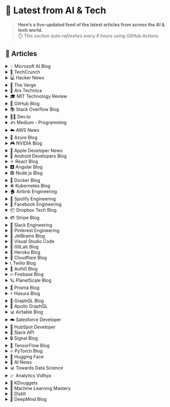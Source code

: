 # 📰 Latest from AI & Tech  

> **Here’s a live-updated feed of the latest articles from across the AI & tech world.**  
> ⏱️ *This section auto-refreshes every 6 hours using GitHub Actions.*

## 📰 Articles
<!-- BLOG-POST-LIST:START -->

<details>
<summary>💡 Microsoft AI Blog</summary>

- [A conversation with Kevin Scott: What’s next in AI](https://blogs.microsoft.com/ai/a-conversation-with-kevin-scott-whats-next-in-ai/) (2022-12-06)
- [From Hot Wheels to handling content: How brands are using Microsoft AI to be more productive and imaginative](https://blogs.microsoft.com/ai/from-hot-wheels-to-handling-content-how-brands-are-using-microsoft-ai-to-be-more-productive-and-imaginative/) (2022-10-12)
- [Microsoft open sources its ‘farm of the future’ toolkit](https://blogs.microsoft.com/ai/microsoft-open-sources-its-farm-of-the-future-toolkit/) (2022-10-06)
- [How data and AI will transform contact centres for financial services](https://cloudblogs.microsoft.com/industry-blog/en-gb/financial-services/2022/07/25/how-data-and-ai-will-transform-contact-centres-for-financial-services/) (2022-07-25)
- [AI-equipped drones study dolphins on the edge of extinction](https://news.microsoft.com/apac/features/ai-drones-dolphins-maui63/) (2022-07-21)

</details>

<details>
<summary>🚀 TechCrunch</summary>

- [Instagram’s latest feature lets you go back see your watched Reels](https://techcrunch.com/2025/10/24/instagrams-latest-feature-lets-you-go-back-see-your-watched-reels/) (2025-10-24)
- [Arbor’s ‘vegetarian rocket engine’ power plant is actually an omnivore](https://techcrunch.com/2025/10/24/arbors-vegetarian-rocket-engine-power-plant-is-actually-an-omnivore/) (2025-10-24)
- [EC finds Meta and TikTok breached transparency rules under DSA](https://techcrunch.com/2025/10/24/ec-finds-meta-and-tiktok-breached-transparency-rules-under-dsa/) (2025-10-24)
- [TechCrunch Disrupt 2025 Side Events schedule:  Women in Tech, MongoDB, Silkroad Innovation Hub, and more to host](https://techcrunch.com/2025/10/24/techcrunch-disrupt-2025-side-events-schedule-women-in-tech-mongodb-silkroad-innovation-hub-and-more-to-host/) (2025-10-24)
- [The full breakout session agenda at TechCrunch Disrupt 2025](https://techcrunch.com/2025/10/24/techcrunch-disrupt-2025-breakout-sessions/) (2025-10-24)

</details>

<details>
<summary>💻 Hacker News</summary>

- [Disable AI in Firefox](https://flamedfury.com/posts/disable-ai-in-firefox/) (2025-10-24)
- [The Mainframe Six (2022)](https://arcanesciences.com/os2200/app1.html) (2025-10-24)
- [Asahi Linux Still Working on Apple M3 Support, M1n1 Bootloader Going Rust](https://www.phoronix.com/news/Asahi-Linux-M3-m1n1-Update) (2025-10-24)
- [A sharded DuckDB on 63 nodes runs 1T row aggregation challenge in 5 sec](https://gizmodata.com/blog/gizmoedge-one-trillion-row-challenge) (2025-10-24)
- [Typst 0.14](https://typst.app/blog/2025/typst-0.14/) (2025-10-24)

</details>

<details>
<summary>📱 The Verge</summary>

- [Eufy’s X10 Pro Omni robovac is matching its Prime Day low for a limited time](https://www.theverge.com/tech/806364/eufy-x10-pro-omni-robot-vacuum-mop-amazon-deal-sale) (2025-10-24)
- [Neato’s cloud is shutting down, leaving its robovacs stuck in manual mode](https://www.theverge.com/news/806246/neato-robovac-cloud-shutdown) (2025-10-24)
- [Kirby Air Riders&#8217; impressive accessibility features are a rarity for Nintendo](https://www.theverge.com/games/806242/kirby-air-riders-accessibility-features-nintendo-switch-2) (2025-10-24)
- [Epomaker’s surprisingly great P75 keyboard is on sale for just $79.99](https://www.theverge.com/tech/806167/epomaker-p75-mechanical-keyboard-blink-mini-2-deal-sale) (2025-10-24)
- [Netflix shuts down its Squid Game mobile studio](https://www.theverge.com/news/806303/netflix-squid-game-unleashed-boss-fight-entertainment-studio-shut-down) (2025-10-24)

</details>

<details>
<summary>🔬 Ars Technica</summary>

- [Microsoft’s Mico heightens the risks of parasocial LLM relationships](https://arstechnica.com/ai/2025/10/microsofts-mico-heightens-the-risks-of-parasocial-llm-relationships/) (2025-10-24)
- [Rivian is settling $250 million lawsuit to focus on next year’s R2 EV](https://arstechnica.com/cars/2025/10/rivian-settles-shareholder-lawsuit-for-250-million-denies-allegations/) (2025-10-24)
- [Bats eat the birds they pluck from the sky while on the wing](https://arstechnica.com/science/2025/10/tracking-bats-as-they-hunt-birds-in-the-skies-above-europe/) (2025-10-24)
- [DNA analysis reveals likely pathogens that killed Napoleon’s army](https://arstechnica.com/science/2025/10/dna-analysis-reveals-likely-pathogens-that-killed-napoleons-army/) (2025-10-24)
- [This browser claims “perfect privacies protection,” but it acts like malware](https://arstechnica.com/security/2025/10/this-browser-claims-perfect-privacies-protection-but-it-acts-like-malware/) (2025-10-24)

</details>

<details>
<summary>🎓 MIT Technology Review</summary>

- [Stand Up for Research, Innovation, and Education](https://www.technologyreview.com/2025/10/24/1126584/stand-up-for-research-innovation-and-education-2/) (2025-10-24)
- [The Download: carbon removal’s future, and measuring pain using an app](https://www.technologyreview.com/2025/10/24/1126569/the-download-carbon-removals-future-and-measuring-pain-using-an-app/) (2025-10-24)
- [An AI app to measure pain is here](https://www.technologyreview.com/2025/10/24/1126451/an-ai-app-to-measure-pain-is-here/) (2025-10-24)
- [What’s next for carbon removal?](https://www.technologyreview.com/2025/10/24/1126478/whats-next-for-carbon-removal/) (2025-10-24)
- [Redefining data engineering in the age of AI](https://www.technologyreview.com/2025/10/23/1125651/redefining-data-engineering-in-the-age-of-ai/) (2025-10-23)

</details>

<details>
<summary>🐙 GitHub Blog</summary>

- [How to find, install, and manage MCP servers with the GitHub MCP Registry](https://github.blog/ai-and-ml/generative-ai/how-to-find-install-and-manage-mcp-servers-with-the-github-mcp-registry/) (2025-10-24)
- [The road to better completions: Building a faster, smarter GitHub Copilot with a new custom model](https://github.blog/ai-and-ml/github-copilot/the-road-to-better-completions-building-a-faster-smarter-github-copilot-with-a-new-custom-model/) (2025-10-23)
- [From karaoke terminals to AI résumés: The winners of GitHub’s For the Love of Code challenge](https://github.blog/open-source/from-karaoke-terminals-to-ai-resumes-the-winners-of-githubs-for-the-love-of-code-challenge/) (2025-10-22)
- [Top security researcher shares their bug bounty process](https://github.blog/security/top-security-researcher-shares-their-bug-bounty-process/) (2025-10-22)
- [How to update community health files with AI](https://github.blog/ai-and-ml/github-copilot/how-to-update-community-health-files-with-ai/) (2025-10-21)

</details>

<details>
<summary>📚 Stack Overflow Blog</summary>

- [Your runbooks are obsolete in the age of agents](https://stackoverflow.blog/2025/10/24/your-runbooks-are-obsolete-in-the-age-of-agents/) (2025-10-24)
- [What leaders need to know from the 2025 Stack Overflow Developer Survey](https://stackoverflow.blog/2025/10/23/what-leaders-need-to-know-from-the-2025-stack-overflow-developer-survey/) (2025-10-23)
- [Open source is giving you choices with your agent systems](https://stackoverflow.blog/2025/10/21/open-source-is-giving-you-choices-with-your-agent-systems/) (2025-10-21)
- [From multilingual semantic search to virtual assistants at Bosch Digital](https://stackoverflow.blog/2025/10/20/from-multilingual-semantic-search-to-virtual-assistants-at-bosch-digital/) (2025-10-20)
- [Why rent a cloud when you can build one?](https://stackoverflow.blog/2025/10/17/why-rent-a-cloud-when-you-can-build-one/) (2025-10-17)

</details>

<details>
<summary>👨‍💻 Dev.to</summary>

- [Wie ein Chatbot Event-Anfragen revolutionieren kann – von der Idee zur automatisierten DJ-Buchung](https://dev.to/25heartbeats_djservice_1/wie-ein-chatbot-event-anfragen-revolutionieren-kann-von-der-idee-zur-automatisierten-dj-buchung-54e0) (2025-10-24)
- [The Strategic Migration: Transforming a Manual QA Team into an Automation Powerhouse](https://dev.to/mohsen_akbari_ebe53d7cbc2/the-strategic-migration-transforming-a-manual-qa-team-into-an-automation-powerhouse-54mb) (2025-10-24)
- [Jeff Su: Steal the Productivity System I Taught to 6,642 Googlers](https://dev.to/future_ai/jeff-su-steal-the-productivity-system-i-taught-to-6642-googlers-4oob) (2025-10-24)
- [How I Simplified My Laravel Filters Using the Pipeline Pattern (With Real Examples)](https://dev.to/jahid02/how-to-use-laravel-pipeline-4jek) (2025-10-24)
- [The Cost of Clarity: Building Libraries For Artists](https://dev.to/bekalah/the-cost-of-clarity-building-libraries-for-artists-50g3) (2025-10-24)

</details>

<details>
<summary>✍️ Medium - Programming</summary>

- [Inside Chalk: The Next-Gen Type System Solver for Rust](https://medium.com/@theopinionatedev/inside-chalk-the-next-gen-type-system-solver-for-rust-d5c562dd3cc8?source=rss------programming-5) (2025-10-24)
- [What Every Developer Should Understand About I/O Before Writing Another API](https://medium.com/@optimzationking2/what-every-developer-should-understand-about-i-o-before-writing-another-api-a024b4593deb?source=rss------programming-5) (2025-10-24)
- [The Hidden Power of Neuroplasticity: How the Brain Rewires Itself](https://medium.com/@nickoutlaw261/the-hidden-power-of-neuroplasticity-how-the-brain-rewires-itself-8867057978ba?source=rss------programming-5) (2025-10-24)
- [Belajar Dasar Pemrograman Web (HTML)](https://medium.com/@Day0405/belajar-dasar-pemrograman-web-html-eeb6f656fb16?source=rss------programming-5) (2025-10-24)
- [Don’t Be Scared of Money and Finances: Elevate Yourself](https://medium.com/@1goallifestyle/dont-be-scared-of-money-and-finances-elevate-yourself-921296f6370b?source=rss------programming-5) (2025-10-24)

</details>

<details>
<summary>☁️ AWS News</summary>

- [Introducing AWS RTB Fabric for real-time advertising technology workloads](https://aws.amazon.com/blogs/aws/introducing-aws-rtb-fabric-for-real-time-advertising-technology-workloads/) (2025-10-23)
- [Customer Carbon Footprint Tool Expands: Additional emissions categories including Scope 3 are now available](https://aws.amazon.com/blogs/aws/aws-customer-carbon-footprint-tool-now-includes-scope-3-emissions/) (2025-10-22)
- [AWS Weekly Roundup: Kiro waitlist, EBS Volume Clones, EC2 Capacity Manager, and more (October 20, 2025)](https://aws.amazon.com/blogs/aws/aws-weekly-roundup-kiro-waitlist-ebs-volume-clones-ec2-capacity-manager-and-more-october-20-2025/) (2025-10-20)
- [Monitor, analyze, and manage capacity usage from a single interface with Amazon EC2 Capacity Manager](https://aws.amazon.com/blogs/aws/monitor-analyze-and-manage-capacity-usage-from-a-single-interface-with-amazon-ec2-capacity-manager/) (2025-10-16)
- [Introducing Amazon EBS Volume Clones: Create instant copies of your EBS volumes](https://aws.amazon.com/blogs/aws/introducing-amazon-ebs-volume-clones-create-instant-copies-of-your-ebs-volumes/) (2025-10-14)

</details>

<details>
<summary>🔵 Azure Blog</summary>

- [Innovation spotlight: How 3 customers are driving change with migration to Azure SQL](https://www.microsoft.com/en-us/sql-server/blog/2025/10/20/innovation-spotlight-how-3-customers-are-driving-change-with-migration-to-azure-sql/) (2025-10-20)
- [From queries to conversations: Unlock insights about your data using Azure Storage Discovery—now generally available](https://azure.microsoft.com/en-us/blog/from-queries-to-conversations-unlock-insights-about-your-data-using-azure-storage-discovery-now-generally-available/) (2025-10-16)
- [Sora 2 now available in Azure AI Foundry](https://azure.microsoft.com/en-us/blog/sora-2-now-available-in-azure-ai-foundry/) (2025-10-15)
- [Oracle Database@Azure offers new features, regions, and programs to unlock data and AI innovation](https://azure.microsoft.com/en-us/blog/oracle-databaseazure-offers-new-features-regions-and-programs-to-unlock-data-and-ai-innovation/) (2025-10-14)
- [Accelerating open-source infrastructure development for frontier AI at scale](https://azure.microsoft.com/en-us/blog/accelerating-open-source-infrastructure-development-for-frontier-ai-at-scale/) (2025-10-14)

</details>

<details>
<summary>🎮 NVIDIA Blog</summary>

- [NVIDIA GTC Washington, DC: Live Updates on What’s Next in AI](https://blogs.nvidia.com/blog/nvidia-gtc-washington-dc-2025-news/) (2025-10-24)
- [Open Source AI Week — How Developers and Contributors Are Advancing AI Innovation](https://blogs.nvidia.com/blog/open-source-ai-week/) (2025-10-24)
- [Fangs Out, Frames Up: ‘Vampire: The Masquerade — Bloodlines 2’ Leads a Killer GFN Thursday](https://blogs.nvidia.com/blog/geforce-now-thursday-vampire-the-masquerades-bloodlines-2/) (2025-10-23)
- [‘The Next Generation of Compute Is Driving AI,’ Technology Leader Says at NVIDIA AI Day Sydney](https://blogs.nvidia.com/blog/ai-day-sydney/) (2025-10-22)
- [UC Santa Cruz Maps Coastal Flooding With NVIDIA Accelerated Computing](https://blogs.nvidia.com/blog/uc-santa-cruz-maps-coastal-flooding/) (2025-10-21)

</details>

<details>
<summary>🍎 Apple Developer News</summary>

- [New requirement for apps using Sign in with Apple for account creation](https://developer.apple.com/news/?id=j9zukcr6) (2025-10-09)
- [Updated Apple Developer Program License Agreement now available](https://developer.apple.com/news/?id=fnkpd51y) (2025-10-08)
- [New requirements for apps available in Texas](https://developer.apple.com/news/?id=btkirlj8) (2025-10-08)
- [Hello Developer: October 2025](https://developer.apple.com/news/?id=glqa1owr) (2025-10-07)
- [Upcoming Currency Change in Bulgaria](https://developer.apple.com/news/?id=rbfp3bpb) (2025-09-25)

</details>

<details>
<summary>🤖 Android Developers Blog</summary>

- [5 things you need to know about publishing and distributing your app for Android XR](https://android-developers.googleblog.com/2025/10/5-things-you-need-to-know-about.html) (2025-10-24)
- [Set a reminder: Tune in on October 30 for our Fall episode of The Android Show, live from Droidcon London](https://android-developers.googleblog.com/2025/10/set-reminder-tune-in-on-october-30-for.html) (2025-10-23)
- [Optimizing Performance for Android XR with Unity](https://android-developers.googleblog.com/2025/10/optimizing-performance-for-android-xr.html) (2025-10-23)
- [Getting started with Unity and Android XR](https://android-developers.googleblog.com/2025/10/getting-started-with-unity-and-android.html) (2025-10-23)
- [Bringing Androidify to XR with the Jetpack XR SDK](https://android-developers.googleblog.com/2025/10/bringing-androidify-to-xr-with-jetpack.html) (2025-10-22)

</details>

<details>
<summary>⚛️ React Blog</summary>

- [React Labs: What We've Been Working On – June 2022](https://reactjs.org/blog/2022/06/15/react-labs-what-we-have-been-working-on-june-2022.html) (2022-06-15)
- [React v18.0](https://reactjs.org/blog/2022/03/29/react-v18.html) (2022-03-29)
- [How to Upgrade to React 18](https://reactjs.org/blog/2022/03/08/react-18-upgrade-guide.html) (2022-03-08)
- [React Conf 2021 Recap](https://reactjs.org/blog/2021/12/17/react-conf-2021-recap.html) (2021-12-17)
- [The Plan for React 18](https://reactjs.org/blog/2021/06/08/the-plan-for-react-18.html) (2021-06-08)

</details>

<details>
<summary>🅰️ Angular Blog</summary>

- [Angular support for generating apps in Google AI Studio is now available](https://blog.angular.dev/angular-support-for-generating-apps-in-google-ai-studio-is-now-available-3a3afde38f58?source=rss----447683c3d9a3---4) (2025-10-02)
- [Beyond the Horizon: How Angular is Embracing AI for Next-Gen Apps](https://blog.angular.dev/beyond-the-horizon-how-angular-is-embracing-ai-for-next-gen-apps-7a7ed706e1a3?source=rss----447683c3d9a3---4) (2025-09-16)
- [Angular Summer Update 2025](https://blog.angular.dev/angular-summer-update-2025-1987592a0b42?source=rss----447683c3d9a3---4) (2025-08-29)
- [The Angular Custom Profiling Track is now available](https://blog.angular.dev/the-angular-custom-profiling-track-is-now-available-0f9d8d36218a?source=rss----447683c3d9a3---4) (2025-07-02)
- [Announcing Angular v20](https://blog.angular.dev/announcing-angular-v20-b5c9c06cf301?source=rss----447683c3d9a3---4) (2025-05-28)

</details>

<details>
<summary>🟩 Node.js Blog</summary>

- [Node.js v22.21.0 (LTS)](https://nodejs.org/en/blog/release/v22.21.0) (2025-10-20)
- [Node.js v25.0.0 (Current)](https://nodejs.org/en/blog/release/v25.0.0) (2025-10-15)
- [Node.js v24.10.0 (Current)](https://nodejs.org/en/blog/release/v24.10.0) (2025-10-11)
- [Node.js v24.9.0 (Current)](https://nodejs.org/en/blog/release/v24.9.0) (2025-09-25)
- [Node.js v22.20.0 (LTS)](https://nodejs.org/en/blog/release/v22.20.0) (2025-09-24)

</details>

<details>
<summary>🐳 Docker Blog</summary>

- [Why More People Are Taking Control of Their Digital Lives with Self-Hosted Alternatives](https://www.docker.com/blog/self-hosted-alternatives-control-your-data/) (2025-10-24)
- [AI Guide to the Galaxy: MCP Toolkit and Gateway, Explained](https://www.docker.com/blog/mcp-toolkit-gateway-explained/) (2025-10-24)
- [Docker + E2B: Building the Future of Trusted AI](https://www.docker.com/blog/docker-e2b-building-the-future-of-trusted-ai/) (2025-10-23)
- [Getting Started with Offload: Automating Everyday Workflows with Docker](https://www.docker.com/blog/getting-started-docker-offload/) (2025-10-22)
- [Introducing a Richer ”docker model run” Experience](https://www.docker.com/blog/docker-model-run-prompt/) (2025-10-21)

</details>

<details>
<summary>☸️ Kubernetes Blog</summary>

- [7 Common Kubernetes Pitfalls (and How I Learned to Avoid Them)](https://kubernetes.io/blog/2025/10/20/seven-kubernetes-pitfalls-and-how-to-avoid/) (2025-10-20)
- [Spotlight on Policy Working Group](https://kubernetes.io/blog/2025/10/18/wg-policy-spotlight-2025/) (2025-10-18)
- [Introducing Headlamp Plugin for Karpenter - Scaling and Visibility](https://kubernetes.io/blog/2025/10/06/introducing-headlamp-plugin-for-karpenter/) (2025-10-06)
- [Announcing Changed Block Tracking API support (alpha)](https://kubernetes.io/blog/2025/09/25/csi-changed-block-tracking/) (2025-09-25)
- [Kubernetes v1.34: Pod Level Resources Graduated to Beta](https://kubernetes.io/blog/2025/09/22/kubernetes-v1-34-pod-level-resources/) (2025-09-22)

</details>

<details>
<summary>🏠 Airbnb Engineering</summary>

- [From Static Rate Limiting to Adaptive Traffic Management in Airbnb’s Key-Value Store](https://medium.com/airbnb-engineering/from-static-rate-limiting-to-adaptive-traffic-management-in-airbnbs-key-value-store-29362764e5c2?source=rss----53c7c27702d5---4) (2025-10-09)
- [Building a Next-Generation Key-Value Store at Airbnb](https://medium.com/airbnb-engineering/building-a-next-generation-key-value-store-at-airbnb-0de8465ba354?source=rss----53c7c27702d5---4) (2025-09-24)
- [Viaduct, Five Years On: Modernizing the Data-Oriented Service Mesh](https://medium.com/airbnb-engineering/viaduct-five-years-on-modernizing-the-data-oriented-service-mesh-e66397c9e9a9?source=rss----53c7c27702d5---4) (2025-09-17)
- [Taming Service-Oriented Architecture Using A Data-Oriented Service Mesh](https://medium.com/airbnb-engineering/taming-service-oriented-architecture-using-a-data-oriented-service-mesh-da771a841344?source=rss----53c7c27702d5---4) (2025-09-16)
- [Migrating Airbnb’s JVM Monorepo to Bazel](https://medium.com/airbnb-engineering/migrating-airbnbs-jvm-monorepo-to-bazel-33f90eda51ec?source=rss----53c7c27702d5---4) (2025-08-13)

</details>

<details>
<summary>🎵 Spotify Engineering</summary>

- [Beyond Winning: Spotify’s Experiments with Learning Framework](https://engineering.atspotify.com/2025/9/spotifys-experiments-with-learning-framework/) (2025-09-23)
- [Incident Report: Spotify Outage on April 16, 2025](https://engineering.atspotify.com/2025/5/incident-report-spotify-outage-on-april-16-2025/) (2025-05-09)
- [Celebrating Five Years of Backstage: From Open Source Project to Enterprise Business](https://engineering.atspotify.com/2025/4/celebrating-five-years-of-backstage/) (2025-04-23)
- [A Behind-the-Scenes Look at How We Release the Spotify App (Part 1)](https://engineering.atspotify.com/2025/4/how-we-release-the-spotify-app-part-1/) (2025-04-17)
- [An Insider’s Tips for Taking the Certified Backstage Associate (CBA) Exam](https://engineering.atspotify.com/2025/3/certified-backstage-associate-exam-tips/) (2025-03-25)

</details>

<details>
<summary>👥 Facebook Engineering</summary>

- [Scaling Privacy Infrastructure for GenAI Product Innovation](https://engineering.fb.com/2025/10/23/security/scaling-privacy-infrastructure-for-genai-product-innovation/) (2025-10-23)
- [Disaggregated Scheduled Fabric: Scaling Meta’s AI Journey](https://engineering.fb.com/2025/10/20/data-center-engineering/disaggregated-scheduled-fabric-scaling-metas-ai-journey/) (2025-10-20)
- [Scaling LLM Inference: Innovations in Tensor Parallelism, Context Parallelism, and Expert Parallelism](https://engineering.fb.com/2025/10/17/ai-research/scaling-llm-inference-innovations-tensor-parallelism-context-parallelism-expert-parallelism/) (2025-10-17)
- [Branching in a Sapling Monorepo](https://engineering.fb.com/2025/10/16/developer-tools/branching-in-a-sapling-monorepo/) (2025-10-16)
- [10X Backbone: How Meta Is Scaling Backbone Connectivity for AI](https://engineering.fb.com/2025/10/16/data-center-engineering/10x-backbone-how-meta-is-scaling-backbone-connectivity-for-ai/) (2025-10-16)

</details>

<details>
<summary>📦 Dropbox Tech Blog</summary>

- [With Mobius Labs' Aana models, we're bringing deeper multimodal understanding to Dropbox Dash](https://dropbox.tech/machine-learning/mobius-labs-aana-dropbox-multimodal-understanding) (2025-10-23)
- [Half-Quadratic Quantization of large machine learning models](https://dropbox.tech/machine-learning/halfquadratic-quantization-of-large-machine-learning-models) (2025-10-22)
- [A practical blueprint for evaluating conversational AI at scale](https://dropbox.tech/machine-learning/practical-blueprint-evaluating-conversational-ai-at-scale-dash) (2025-10-02)
- [Hack Week 2025: How these engineers liquid-cooled a GPU server](https://dropbox.tech/culture/hack-week-2025-liquid-cooling-gpu-server) (2025-08-27)
- [Driving AI adoption at Dropbox: a conversation with CTO Ali Dasdan](https://dropbox.tech/culture/ai-adoption-productivity-dropbox-cto-ali-dasdan) (2025-08-19)

</details>

<details>
<summary>💳 Stripe Blog</summary>

- [Introducing stablecoin payments for subscriptions](https://stripe.com/blog/introducing-stablecoin-payments-for-subscriptions) (2025-10-14)
- [Introducing our agentic commerce solutions](https://stripe.com/blog/introducing-our-agentic-commerce-solutions) (2025-10-07)
- [Introducing Open Issuance from Bridge: A new platform to launch your own stablecoin](https://stripe.com/blog/introducing-open-issuance-from-bridge) (2025-09-30)
- [All our product updates from Stripe Tour New York](https://stripe.com/blog/all-our-product-updates-from-stripe-tour-new-york) (2025-09-30)
- [Developing an open standard for agentic commerce](https://stripe.com/blog/developing-an-open-standard-for-agentic-commerce) (2025-09-29)

</details>

<details>
<summary>💬 Slack Engineering</summary>

- [Advancing Our Chef Infrastructure: Safety Without Disruption](https://slack.engineering/advancing-our-chef-infrastructure-safety-without-disruption/) (2025-10-23)
- [Deploy Safety: Reducing customer impact from change](https://slack.engineering/deploy-safety/) (2025-10-07)
- [Building Slack’s Anomaly Event Response](https://slack.engineering/building-slacks-anomaly-event-response/) (2025-09-04)
- [Optimizing Our E2E Pipeline](https://slack.engineering/speedup-e2e-testing/) (2025-04-14)
- [How we built enterprise search to be secure and private](https://slack.engineering/how-we-built-enterprise-search-to-be-secure-and-private/) (2025-03-07)

</details>

<details>
<summary>📌 Pinterest Engineering</summary>

- [Identify User Journeys at Pinterest](https://medium.com/pinterest-engineering/identify-user-journeys-at-pinterest-b517f6275b42?source=rss-ef81ef829bcb------2) (2025-10-21)
- [Tracking Down Mysterious ML Training Stalls](https://medium.com/@Pinterest_Engineering/tracking-down-mysterious-ml-training-stalls-5290bb19be6d?source=rss-ef81ef829bcb------2) (2025-10-17)
- [Next Gen Data Processing at Massive Scale At Pinterest With Moka (Part 2 of 2)](https://medium.com/pinterest-engineering/next-gen-data-processing-at-massive-scale-at-pinterest-with-moka-part-2-of-2-d0210ded34e0?source=rss-ef81ef829bcb------2) (2025-09-10)
- [Developer Experience at Pinterest: The Journey to PinConsole](https://medium.com/pinterest-engineering/developer-experience-at-pinterest-the-journey-to-pinconsole-b34ac9e3bdd9?source=rss-ef81ef829bcb------2) (2025-08-22)
- [Debugging the One-in-a-Million Failure: Migrating Pinterest’s Search Infrastructure to Kubernetes](https://medium.com/pinterest-engineering/debugging-the-one-in-a-million-failure-migrating-pinterests-search-infrastructure-to-kubernetes-bef9af9dabf4?source=rss-ef81ef829bcb------2) (2025-07-16)

</details>

<details>
<summary>💎 JetBrains Blog</summary>

- [IntelliJ IDEA 2025.2.4 Is Out!](https://blog.jetbrains.com/idea/2025/10/intellij-idea-2025-2-4/) (2025-10-24)
- [How BoldSign Modernized Development at Scale With JetBrains dotUltimate](https://blog.jetbrains.com/dotnet/2025/10/23/how-boldsign-modernized-development-at-scale-with-jetbrains-dotultimate/) (2025-10-23)
- [Why Performance Matters in Python Development](https://blog.jetbrains.com/pycharm/2025/10/why-performance-matters-in-python-development/) (2025-10-23)
- [Getting Started With Kotlin for Java Developers](https://blog.jetbrains.com/kotlin/2025/10/getting-started-with-kotlin-for-java-developers/) (2025-10-23)
- [Introducing Matter: The AI Development Companion for Product Teams](https://blog.jetbrains.com/matter/2025/10/introducing-matter-the-ai-development-companion-for-product-teams/) (2025-10-22)

</details>

<details>
<summary>📝 Visual Studio Code</summary>

- [Expanding Model Choice in VS Code with Bring Your Own Key](https://code.visualstudio.com/blogs/2025/10/22/bring-your-own-key) (2025-10-22)
- [September 2025 (version 1.105)](https://code.visualstudio.com/updates/v1_105) (2025-10-09)
- [Introducing auto model selection (preview)](https://code.visualstudio.com/blogs/2025/09/15/autoModelSelection) (2025-09-15)
- [August 2025 (version 1.104)](https://code.visualstudio.com/updates/v1_104) (2025-09-11)
- [VS Code Dev Days – Join an event near you to learn about AI-assisted development](https://code.visualstudio.com/blogs/2025/08/27/vscode-dev-days) (2025-08-26)

</details>

<details>
<summary>🦊 GitLab Blog</summary>

- [Modernize Java applications quickly with GitLab Duo with Amazon Q](https://about.gitlab.com/blog/modernize-java-applications-quickly-with-gitlab-duo-with-amazon-q/) (2025-10-22)
- [Delivering faster and smarter scans with Advanced SAST](https://about.gitlab.com/blog/delivering-faster-and-smarter-scans-with-advanced-sast/) (2025-10-21)
- [GitLab 18.5: Intelligence that moves software development forward](https://about.gitlab.com/blog/gitlab-18-5-intelligence-that-moves-software-development-forward/) (2025-10-21)
- [Claude Haiku 4.5 now available in GitLab Duo Agentic Chat](https://about.gitlab.com/blog/claude-haiku-4-5-now-available-in-gitlab-duo-agentic-chat/) (2025-10-20)
- [Variable and artifact sharing in GitLab parent-child pipelines](https://about.gitlab.com/blog/variable-and-artifact-sharing-in-gitlab-parent-child-pipelines/) (2025-10-16)

</details>

<details>
<summary>💜 Heroku Blog</summary>

- [Heroku Introduces New Innovations to Expand the Capabilities of Every Salesforce Org](https://www.heroku.com/blog/new-innovations-expand-capabilities-every-salesforce-org/) (2025-10-14)
- [Introducing the Next Generation of Heroku Postgres – Unlocking Performance, Scale, and Zero-Friction Ops](https://www.heroku.com/blog/introducing-the-next-generation-of-heroku-postgres/) (2025-10-14)
- [Welcome to Heroku Vibes](https://www.heroku.com/blog/turn-ideas-into-apps-heroku-vibes-pilot/) (2025-10-08)
- [Heroku AI Studio is Your Workspace for Smarter, Faster AI Apps](https://www.heroku.com/blog/heroku-ai-studio-workspace-for-smarter-faster-ai-apps/) (2025-09-17)
- [Securing Salesforce Integrations with Heroku AppLink](https://www.heroku.com/blog/securing-salesforce-integrations-with-heroku-applink/) (2025-09-10)

</details>

<details>
<summary>🔶 Cloudflare Blog</summary>

- [How Cloudflare’s client-side security made the npm supply chain attack a non-event](https://blog.cloudflare.com/how-cloudflares-client-side-security-made-the-npm-supply-chain-attack-a-non/) (2025-10-24)
- [Securing agentic commerce: helping AI Agents transact with Visa and Mastercard](https://blog.cloudflare.com/secure-agentic-commerce/) (2025-10-24)
- [A deep dive into BPF LPM trie performance and optimization](https://blog.cloudflare.com/a-deep-dive-into-bpf-lpm-trie-performance-and-optimization/) (2025-10-21)
- [Load Balancing Monitor Groups: Multi-Service Health Checks for Resilient Applications](https://blog.cloudflare.com/load-balancing-monitor-groups-multi-service-health-checks-for-resilient/) (2025-10-17)
- [Improving the trustworthiness of Javascript on the Web](https://blog.cloudflare.com/improving-the-trustworthiness-of-javascript-on-the-web/) (2025-10-16)

</details>

<details>
<summary>📞 Twilio Blog</summary>

- [
Build a Twilio Voice + ElevenLabs Agents Integration
](
https://www.twilio.com/en-us/blog/developers/tutorials/integrations/build-twilio-voice-elevenlabs-agents-integration
) (2025-10-23)
- [
Behind the Builder: Cesar Hernandez, Manager, Personalized Support
](
https://www.twilio.com/en-us/blog/company/spotlights/Behind-the-Builder-Cesar-Hernandez-twilio
) (2025-10-22)
- [
Sending SMS Messages with Twilio and Zapier
](
https://www.twilio.com/en-us/blog/developers/tutorials/integrations/sending-sms-messages-with-twilio-and-zapier
) (2025-10-17)
- [
How to Manage Your Twilio Verify Safe List in Laravel
](
https://www.twilio.com/en-us/blog/developers/tutorials/manage-twilio-verify-safe-list-laravel
) (2025-10-17)
- [
Complete US Carrier Coverage for RCS with AT&T Integration
](
https://www.twilio.com/en-us/blog/products/RCS-ATT-Integration
) (2025-10-17)

</details>

<details>
<summary>🔐 Auth0 Blog</summary>

- [Social or Enterprise: Which Connection is Right?
](https://auth0.com/blog/deciding-between-social-enterprise-connection/) (2025-10-21)
- [Introducing CheckMate for Auth0: A New Auth0 Security Tool](https://auth0.com/blog/introducing-checkmate-for-auth0/) (2025-10-20)
- [Auth0 FGA Logging API: A Complete Audit Trail for Authorization](https://auth0.com/blog/auth0-fga-logging-api-a-complete-audit-trail-for-authorization/) (2025-10-17)
- [September 2025 in Auth0: Advanced Security Controls and Auth0 for AI Agents](https://auth0.com/blog/whats-new-september-2025-auth0/) (2025-10-16)
- [Understanding ReBAC and ABAC Through OpenFGA and Cedar](https://auth0.com/blog/rebac-abac-openfga-cedar/) (2025-10-15)

</details>

<details>
<summary>🔥 Firebase Blog</summary>

- [#FirebaserFriday: Frank van Puffelen](http://firebase.googleblog.com/2022/02/meet-firebaser-Puf.html) (2022-03-18)
- [How Firebase Performance Monitoring optimized app startup time](http://firebase.googleblog.com/2022/03/how-Firebase-Performance-Monitoring-optimized-app-startup-time.html) (2022-03-09)
- [Using Machine Learning to optimize mobile game experiences](http://firebase.googleblog.com/2022/02/custom-ondevice-machine-learning.html) (2022-02-15)
- [Accept Payments with Cloud Firestore and Google Pay](http://firebase.googleblog.com/2022/02/accept-payments-with-Cloud-Firestore-and-Google-Pay.html) (2022-02-11)
- [Everything you need to know about Remote Config’s latest personalization feature](http://firebase.googleblog.com/2022/01/remote-config-personalization-overview.html) (2022-01-26)

</details>

<details>
<summary>🪐 PlanetScale Blog</summary>

- [Benchmarking Postgres 17 vs 18](https://planetscale.com/blog/benchmarking-postgres-17-vs-18) (2025-10-14)
- [Larger than RAM Vector Indexes for Relational Databases](https://planetscale.com/blog/larger-than-ram-vector-indexes-for-relational-databases) (2025-10-01)
- [Partnering with Cloudflare to bring you the fastest globally distributed applications](https://planetscale.com/blog/partnering-with-cloudflare-fastest-applications) (2025-09-24)
- [Processes and Threads](https://planetscale.com/blog/processes-and-threads) (2025-09-24)
- [PlanetScale for Postgres is now GA](https://planetscale.com/blog/planetscale-for-postgres-is-generally-available) (2025-09-22)

</details>

<details>
<summary>🔷 Prisma Blog</summary>

- [Key takeaways from the Discover Data DX virtual event](https://www.prisma.io/blog/datadx-event-recap-z5Pcp6HzBz5m) (2023-12-13)
- [Prisma Accelerate now in General Availability](https://www.prisma.io/blog/accelerate-ga-release-I9cQM6bSf2g6) (2023-10-26)
- [Support for Serverless Database Drivers in Prisma ORM Is Now in Preview](https://www.prisma.io/blog/serverless-database-drivers-KML1ehXORxZV) (2023-10-06)
- [Launching the Data DX Manifesto: Shaping a new paradigm in data-driven development](https://www.prisma.io/blog/datadx-manifesto-ikgyqj170k8h) (2023-10-05)
- [SQLite on the Edge: Prisma Support for Turso is in Early Access](https://www.prisma.io/blog/prisma-turso-ea-support-rXGd_Tmy3UXX) (2023-09-28)

</details>

<details>
<summary>⚡ Hasura Blog</summary>

- [Data access layer: Unlocking the full potential of financial data](https://hasura.io/blog/data-access-layer-unlocking-the-full-potential-of-financial-data/) (2025-03-24)
- [Time-traveling through your data architecture: Using data agents to understand change](https://hasura.io/blog/time-traveling-through-your-data-architecture-using-data-agents-to-understand-change/) (2025-03-19)
- [Data products, data contracts: A new model for data management in financial services](https://hasura.io/blog/data-products-data-contracts-a-new-model-for-data-management-in-financial-services/) (2025-03-18)
- [How PromptQL achieves 100% accuracy for AI on enterprise data](https://hasura.io/blog/how-promptql-achieves-100-accuracy-for-ai-on-enterprise-data/) (2025-03-11)
- [Hasura: Powerful access control on MongoDB data](https://hasura.io/blog/hasura-powerful-access-control-on-mongodb-data/) (2025-03-05)

</details>

<details>
<summary>🔗 GraphQL Blog</summary>

- [GraphQL Locals 2025: Increasing Support](https://graphql.org/blog/2025-10-16-graphql-local-initiative-update) (2025-10-16)
- [Announcing the GraphQL AI Working Group](https://graphql.org/blog/2025-10-14-announcing-ai-wg) (2025-10-14)
- [Introducing the New GraphQL.org: A Decade of Evolution, Redesigned](https://graphql.org/blog/2025-09-08-announcing-graphqldotorg) (2025-09-08)
- [Announcing the September 2025 Edition of the GraphQL Specification](https://graphql.org/blog/2025-09-08-september-edition) (2025-09-08)
- [GraphQL: Supercharging AI](https://graphql.org/blog/2025-07-03-graphql-supercharging-ai) (2025-07-03)

</details>

<details>
<summary>🚀 Apollo GraphQL</summary>

- [Apollo MCP Server 1.0 is Generally Available](https://www.apollographql.com/blog/apollo-mcp-server-1-0-is-generally-available) (2025-10-07)
- [GraphOS Router APM Dashboard Templates for Datadog](https://www.apollographql.com/blog/graphos-router-apm-dashboard-templates-for-datadog) (2025-10-07)
- [Announcing Apollo iOS 2.0](https://www.apollographql.com/blog/announcing-apollo-ios-2-0) (2025-10-07)
- [GraphQL Summit 2025 Product Highlights: Building the future of AI and Apps](https://www.apollographql.com/blog/graphql-summit-2025-apollo-product-announcements) (2025-10-07)
- [Subgraph and Connector Insights: Empowering Developers Through Endpoint Observability](https://www.apollographql.com/blog/subgraph-and-connector-insights) (2025-10-07)

</details>

<details>
<summary>📊 Airtable Blog</summary>

- [Applications closing for the Airtable AI Incubator](https://blog.airtable.com/applications-closing-for-the-airtable-ai-incubator/) (2025-09-29)
- [Automate 5X more work at the same cost with Airtable AI](https://blog.airtable.com/airtable-ai-price-change/) (2025-05-14)
- [Airtable is now available in AWS Marketplace](https://blog.airtable.com/airtable-available-in-aws-marketplace/) (2024-11-12)
- [It’s time to change the way we build digital products. Introducing, ProductCentral.](https://blog.airtable.com/change-way-build-digital-products/) (2024-10-15)
- [New capabilities to unlock agility at scale](https://blog.airtable.com/launching-new-capabilities-for-the-enterprise/) (2024-09-26)

</details>

<details>
<summary>☁️ Salesforce Developer</summary>

- [Customize Agent Conversations with Adaptive Response Formats](https://developer.salesforce.com/blogs/2025/10/customize-agent-conversations-with-adaptive-response-formats.html) (2025-10-23)
- [AIエージェント開発の悩みを解決！Agent Scriptとハイブリッド推論のすすめ](https://developer.salesforce.com/blogs/2025/10/ai%e3%82%a8%e3%83%bc%e3%82%b8%e3%82%a7%e3%83%b3%e3%83%88%e9%96%8b%e7%99%ba%e3%81%ae%e6%82%a9%e3%81%bf%e3%82%92%e8%a7%a3%e6%b1%ba%ef%bc%81agent-script%e3%81%a8%e3%83%8f%e3%82%a4%e3%83%96%e3%83%aa.html) (2025-10-22)
- [Named Query API Simplifies Data Access for Agents and Apps](https://developer.salesforce.com/blogs/2025/10/named-query-api-simplifies-data-access-for-agents-and-apps.html) (2025-10-13)
- [Introducing Hybrid Reasoning with Agent Script](https://developer.salesforce.com/blogs/2025/10/introducing-hybrid-reasoning-with-agent-script.html) (2025-10-13)
- [Agentforce Vibesでイノベーションを推進 – エンタープライズ向けバイブコーディング](https://developer.salesforce.com/blogs/2025/10/agentforce-vibes%e3%81%a7%e3%82%a4%e3%83%8e%e3%83%99%e3%83%bc%e3%82%b7%e3%83%a7%e3%83%b3%e3%82%92%e6%8e%a8%e9%80%b2-%e3%82%a8%e3%83%b3%e3%82%bf%e3%83%bc%e3%83%97%e3%83%a9%e3%82%a4%e3%82%ba.html) (2025-10-09)

</details>

<details>
<summary>🧡 HubSpot Developer</summary>

- [Unlocking the Power of Webhooks & Custom Workflow Actions in HubSpot’s New Developer Platform](https://developers.hubspot.com/blog/unlocking-the-power-of-webhooks-workflow-actions-in-hubspots-new-developer-platform) (2025-10-22)
- [Optimizing Developer Docs in the Age of AI: Our Mintlify Migration Story](https://developers.hubspot.com/blog/optimizing-developer-docs-in-the-age-of-ai-our-mintlify-migration-story) (2025-10-09)
- [Navigating Serverless Functions on HubSpot’s New Developer Platform](https://developers.hubspot.com/blog/navigating-serverless-functions-on-hubspots-new-developer-platform) (2025-10-02)
- [Building Omnichannel Customer Connections at HubSpot: A Look Under the Hood](https://developers.hubspot.com/blog/building-omnichannel-customer-connections-at-hubspot) (2025-09-25)
- [From Legacy Apps to Platform Speed: Building with the New Developer Platform](https://developers.hubspot.com/blog/from-legacy-apps-to-platform-speed-building-with-developer-platform) (2025-09-23)

</details>

<details>
<summary>💬 Slack API</summary>

- [Introducing the Agentic OS: How Slack Is Reimagining Work for the AI Era](https://slack.com/blog/news/dreamforce-slack-native-ai) (2025-10-20)
- [Unlocking the Power of Conversation: How Slack’s New Platform is Fueling the Agentic Era](https://slack.com/blog/news/powering-agentic-collaboration) (2025-10-13)
- [What Is Personalized Search, and How Does It Work?](https://slack.com/blog/productivity/what-is-personalized-search-and-how-does-it-work) (2025-10-07)
- [AI Assistants: Everything You Need to Know](https://slack.com/blog/transformation/ai-assistants-what-they-do-and-why-you-need-them) (2025-10-07)
- [A Complete Guide to AI Summarization: Benefits, Use Cases, and Tools](https://slack.com/blog/productivity/ai-summarization-a-guide-to-conquering-information-overload) (2025-10-01)

</details>

<details>
<summary>🔒 Signal Blog</summary>

- [Signal Protocol and Post-Quantum Ratchets](https://signal.org/blog/spqr/) (2025-10-02)
- [Introducing Signal Secure Backups](https://signal.org/blog/introducing-secure-backups/) (2025-09-08)
- [By Default, Signal Doesn't Recall](https://signal.org/blog/signal-doesnt-recall/) (2025-05-21)
- [A Synchronized Start for Linked Devices](https://signal.org/blog/a-synchronized-start-for-linked-devices/) (2025-01-27)
- [Improving Private Signal Calls: Call Links & More](https://signal.org/blog/call-links/) (2024-11-11)

</details>

<details>
<summary>🧠 TensorFlow Blog</summary>

- [What's new in TensorFlow 2.20](https://blog.tensorflow.org/2025/08/whats-new-in-tensorflow-2-20.html) (2025-08-19)
- [What's new in TensorFlow 2.19](https://blog.tensorflow.org/2025/03/whats-new-in-tensorflow-2-19.html) (2025-03-13)
- [Introducing Wake Vision: A High-Quality, Large-Scale Dataset for TinyML Computer Vision Applications](https://blog.tensorflow.org/2024/12/introducing-wake-vision-new-dataset-for-person-detection-in-tinyml.html) (2024-12-05)
- [MLSysBook.AI: Principles and Practices of Machine Learning Systems Engineering](https://blog.tensorflow.org/2024/11/mlsysbookai-principles-and-practices-of-machine-learning-systems-engineering.html) (2024-11-19)
- [What's new in TensorFlow 2.18](https://blog.tensorflow.org/2024/10/whats-new-in-tensorflow-218.html) (2024-10-28)

</details>

<details>
<summary>🔥 PyTorch Blog</summary>

- [Monarch + Lightning AI: Unlocking New Possibilities in Distributed Training](https://pytorch.org/blog/integration-idea-monarch/) (2025-10-22)
- [torchcomms: a modern PyTorch communications API](https://pytorch.org/blog/torchcomms/) (2025-10-22)
- [Helion: A High-Level DSL for Performant and Portable ML Kernels](https://pytorch.org/blog/helion/) (2025-10-22)
- [Introducing ExecuTorch 1.0: Powering the next generation of edge AI](https://pytorch.org/blog/introducing-executorch-1-0/) (2025-10-22)
- [Introducing PyTorch Monarch](https://pytorch.org/blog/introducing-pytorch-monarch/) (2025-10-22)

</details>

<details>
<summary>🤗 Hugging Face</summary>

- [Building the Open Agent Ecosystem Together: Introducing OpenEnv](https://huggingface.co/blog/openenv) (2025-10-23)
- [Hugging Face and VirusTotal collaborate to strengthen AI security](https://huggingface.co/blog/virustotal) (2025-10-22)
- [Sentence Transformers is joining Hugging Face!](https://huggingface.co/blog/sentence-transformers-joins-hf) (2025-10-22)
- [Supercharge your OCR Pipelines with Open Models](https://huggingface.co/blog/ocr-open-models) (2025-10-21)
- [Unlock the power of images with AI Sheets](https://huggingface.co/blog/aisheets-unlock-images) (2025-10-21)

</details>

<details>
<summary>🤖 AI News</summary>

- [OpenAI connects ChatGPT to enterprise data to surface knowledge](https://www.artificialintelligence-news.com/news/openai-connects-chatgpt-enterprise-data-surface-knowledge/) (2025-10-24)
- [Anthropic’s billion-dollar TPU expansion signals a strategic shift in enterprise AI infrastructure](https://www.artificialintelligence-news.com/news/anthropic-tpu-expansion-enterprise-ai-infrastructure/) (2025-10-24)
- [Open-source AI video from Lightricks offers 4K, sound, and faster rendering](https://www.artificialintelligence-news.com/news/open-source-ai-video-from-lightricks-offers-4k-sound-and-faster-rendering/) (2025-10-24)
- [Autonomy in the real world? Druid AI unveils AI agent ‘factory’](https://www.artificialintelligence-news.com/news/druid-ai-agentic-factory-automation-in-the-real-world/) (2025-10-23)
- [How do AI ‘humanisers’ compare to human editing?](https://www.artificialintelligence-news.com/news/how-do-ai-humanisers-compare-to-human-editing/) (2025-10-23)

</details>

<details>
<summary>📊 Towards Data Science</summary>

- [Agentic AI from First Principles: Reflection](https://towardsdatascience.com/agentic-ai-from-first-principles-reflection/) (2025-10-24)
- [How to Consistently Extract Metadata from Complex Documents](https://towardsdatascience.com/how-to-consistently-extract-metadata-from-complex-documents/) (2025-10-24)
- [Choosing the Best Model Size and Dataset Size under a Fixed Budget for LLMs](https://towardsdatascience.com/choosing-the-best-model-size-and-dataset-size-under-a-fixed-budget-for-llms/) (2025-10-24)
- [Deploy an OpenAI Agent Builder Chatbot to a Website](https://towardsdatascience.com/deploy-an-openai-agent-builder-chatbot-to-a-website/) (2025-10-24)
- [When Transformers Sing: Adapting SpectralKD for Text-Based Knowledge Distillation](https://towardsdatascience.com/when-transformers-sing-adapting-spectralkd-for-text-based-knowledge-distillation/) (2025-10-23)

</details>

<details>
<summary>📈 Analytics Vidhya</summary>

- [Claude Haiku 4.5 is Here… and it’s BETTER than Sonnet 4.5?](https://www.analyticsvidhya.com/blog/2025/10/claude-haiku-4-5/) (2025-10-24)
- [Guardrails in LLMs: Building Reliable AI Systems with Guardrails](https://www.analyticsvidhya.com/blog/2025/10/guardrails-in-llm/) (2025-10-24)
- [Poisoning Attacks on LLMs: A Direct Attack on LLMs with Less than 250 Samples](https://www.analyticsvidhya.com/blog/2025/10/llm-data-poisoning/) (2025-10-24)
- [Less is More: Recursive Reasoning with Tiny Networks](https://www.analyticsvidhya.com/blog/2025/10/trm-recursive-reasoning/) (2025-10-23)
- [RIP Prompt Engineering? Why Verbalized Sampling Changes Everything!](https://www.analyticsvidhya.com/blog/2025/10/verbalized-sampling/) (2025-10-22)

</details>

<details>
<summary>💎 KDnuggets</summary>

- [10 Essential Agentic AI Interview Questions for AI Engineers](https://www.kdnuggets.com/10-essential-agentic-ai-interview-questions-for-ai-engineers) (2025-10-24)
- [5 AI-Assisted Coding Techniques Guaranteed to Save You Time](https://www.kdnuggets.com/5-ai-assisted-coding-techniques-guaranteed-to-save-you-time) (2025-10-24)
- [The Hidden Curriculum of Data Science Interviews: What Companies Really Test](https://www.kdnuggets.com/the-hidden-curriculum-of-data-science-interviews-what-companies-really-test) (2025-10-23)
- [Top 5 Open Source Video Generation Models](https://www.kdnuggets.com/top-5-open-source-video-generation-models) (2025-10-23)
- [The Psychology of Bad Data Storytelling: Why People Misread Your Data](https://www.kdnuggets.com/the-psychology-of-bad-data-storytelling-why-people-misread-your-data) (2025-10-22)

</details>

<details>
<summary>🎯 Machine Learning Mastery</summary>

- [The Complete Guide to Pydantic for Python Developers](https://machinelearningmastery.com/the-complete-guide-to-pydantic-for-python-developers/) (2025-10-24)
- [The Machine Learning Practitioner’s Guide to Fine-Tuning Language Models](https://machinelearningmastery.com/the-machine-learning-practitioners-guide-to-fine-tuning-language-models/) (2025-10-23)
- [5 Advanced Feature Engineering Techniques with LLMs for Tabular Data](https://machinelearningmastery.com/5-advanced-feature-engineering-techniques-with-llms-for-tabular-data/) (2025-10-22)
- [7 Must-Know Agentic AI Design Patterns](https://machinelearningmastery.com/7-must-know-agentic-ai-design-patterns/) (2025-10-21)
- [Future-Proofing Your AI Engineering Career in 2026](https://machinelearningmastery.com/future-proofing-your-ai-engineering-career-in-2026/) (2025-10-20)

</details>

<details>
<summary>🔬 Distill</summary>

- [Understanding Convolutions on Graphs](https://distill.pub/2021/understanding-gnns) (2021-09-02)
- [A Gentle Introduction to Graph Neural Networks](https://distill.pub/2021/gnn-intro) (2021-09-02)
- [Distill Hiatus](https://distill.pub/2021/distill-hiatus) (2021-07-02)
- [Adversarial Reprogramming of Neural Cellular Automata](https://distill.pub/selforg/2021/adversarial) (2021-05-06)
- [Weight Banding](https://distill.pub/2020/circuits/weight-banding) (2021-04-08)

</details>

<details>
<summary>🧠 DeepMind Blog</summary>

- [Bringing AI to the next generation of fusion energy](https://deepmind.google/discover/blog/bringing-ai-to-the-next-generation-of-fusion-energy/) (2025-10-16)
- [How a Gemma model helped discover a new potential cancer therapy pathway](https://deepmind.google/discover/blog/how-a-gemma-model-helped-discover-a-new-potential-cancer-therapy-pathway/) (2025-10-16)
- [Introducing Veo 3.1 and advanced creative capabilities](https://deepmind.google/discover/blog/introducing-veo-3-1-and-advanced-creative-capabilities/) (2025-10-15)
- [Introducing the Gemini 2.5 Computer Use model](https://deepmind.google/discover/blog/introducing-the-gemini-2-5-computer-use-model/) (2025-10-08)
- [Introducing CodeMender: an AI agent for code security](https://deepmind.google/discover/blog/introducing-codemender-an-ai-agent-for-code-security/) (2025-10-06)

</details>
<!-- BLOG-POST-LIST:END -->
